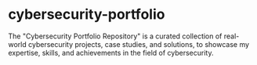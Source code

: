 # cybersecurity-portfolio
The "Cybersecurity Portfolio Repository" is a curated collection of real-world cybersecurity projects, case studies, and solutions, to showcase my expertise, skills, and achievements in the field of cybersecurity. 
